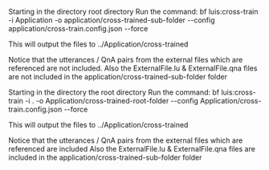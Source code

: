 Starting in the directory root directory
Run the command: bf luis:cross-train -i Application -o application/cross-trained-sub-folder --config application/cross-train.config.json --force

This will output the files to ../Application/cross-trained

Notice that the utterances / QnA pairs from the external files which are referenced are not included.
Also the ExternalFile.lu & ExternalFile.qna files are not included in the application/cross-trained-sub-folder folder

Starting in the directory the root directory
Run the command: bf luis:cross-train -i . -o Application/cross-trained-root-folder --config Application/cross-train.config.json --force

This will output the files to ../Application/cross-trained

Notice that the utterances / QnA pairs from the external files which are referenced are included
Also the ExternalFile.lu & ExternalFile.qna files are included in the application/cross-trained-sub-folder folder

